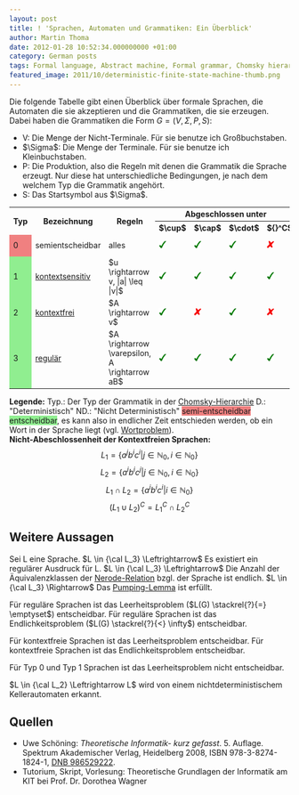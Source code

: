 ```yaml
---
layout: post
title: ! 'Sprachen, Automaten und Grammatiken: Ein Überblick'
author: Martin Thoma
date: 2012-01-28 10:52:34.000000000 +01:00
category: German posts
tags: Formal language, Abstract machine, Formal grammar, Chomsky hierarchy, Theoretical computer science, TGI
featured_image: 2011/10/deterministic-finite-state-machine-thumb.png
---
```

Die folgende Tabelle gibt einen Überblick über formale Sprachen, die Automaten die sie akzeptieren und die Grammatiken, die sie erzeugen. Dabei haben die Grammatiken die Form $G = (V, \Sigma, P, S)$:
<ul>
  <li>V: Die Menge der Nicht-Terminale. Für sie benutze ich Gro&szlig;buchstaben.</li>
  <li>$\Sigma$: Die Menge der Terminale. Für sie benutze ich Kleinbuchstaben.</li>
  <li>P: Die Produktion, also die Regeln mit denen die Grammatik die Sprache erzeugt. Nur diese hat unterschiedliche Bedingungen, je nach dem welchem Typ die Grammatik angeh&ouml;rt.</li>
  <li>S: Das Startsymbol aus $\Sigma$.</li>
</ul>

<table>
<tr>
<th rowspan="2">Typ</td>
<th rowspan="2">Bezeichnung</td>
<th rowspan="2">Regeln</td>
<th colspan="4">Abgeschlossen unter</td>
<th rowspan="2">Modell</td>
</tr>
<tr>
<th>$\cup$</th>
<th>$\cap$</th>
<th>$\cdot$</th>
<th>${}^C$</th>
</tr>
<tr>
<td style="background-color:#F08080;">0</td>
<td>semientscheidbar</td>
<td>alles</td>
<td><img src="../images/2012/01/yes.png" alt="yes" title="yes" width="13" height="13" class="size-full wp-image-12931" /></td>
<td><img src="../images/2012/01/yes.png" alt="yes" title="yes" width="13" height="13" class="size-full wp-image-12931" /></td>
<td><img src="../images/2012/01/yes.png" alt="yes" title="yes" width="13" height="13" class="size-full wp-image-12931" /></td>
<td><img src="../images/2012/01/no.png" alt="no" title="no" width="13" height="13" class="alignnone size-full wp-image-12961" /></td>
<td>D. <a href="http://de.wikipedia.org/wiki/Turingmaschine">Turingmaschine</a>, ND. Turingmaschine</td>
</tr>
<tr>
<td style="background-color:#90EE90;">1</td>
<td><a href="http://de.wikipedia.org/wiki/Kontextsensitive_Grammatik">kontextsensitiv</a></td>
<td>$u \rightarrow v, |a| \leq |v|$</td>
<td><img src="../images/2012/01/yes.png" alt="yes" title="yes" width="13" height="13" class="size-full wp-image-12931" /></td>
<td><img src="../images/2012/01/yes.png" alt="yes" title="yes" width="13" height="13" class="size-full wp-image-12931" /></td>
<td><img src="../images/2012/01/yes.png" alt="yes" title="yes" width="13" height="13" class="size-full wp-image-12931" /></td>
<td><img src="../images/2012/01/yes.png" alt="yes" title="yes" width="13" height="13" class="size-full wp-image-12931" /></td>
<td>(ND.?) L&auml;ngenbeschr&auml;nkter Automat</td>
</tr>
<tr>
<td style="background-color:#90EE90;">2</td>
<td><a href="http://de.wikipedia.org/wiki/Kontextfreie_Grammatik">kontextfrei</a></td>
<td>$A \rightarrow v$</td>
<td><img src="../images/2012/01/yes.png" alt="yes" title="yes" width="13" height="13" class="size-full wp-image-12931" /></td>
<td><img src="../images/2012/01/no.png" alt="no" title="no" width="13" height="13" class="alignnone size-full wp-image-12961" /></td>
<td><img src="../images/2012/01/yes.png" alt="yes" title="yes" width="13" height="13" class="size-full wp-image-12931" /></td>
<td><img src="../images/2012/01/no.png" alt="no" title="no" width="13" height="13" class="alignnone size-full wp-image-12961" /></td>
<td>ND. <a href="http://de.wikipedia.org/wiki/Kellerautomat">Kellerautomat</a></td>
</tr>
<tr>
<td style="background-color:#90EE90;">3</td>
<td><a href="http://de.wikipedia.org/wiki/Regul%C3%A4re_Grammatik">regul&auml;r</a></td>
<td>$A \rightarrow \varepsilon, A \rightarrow aB$</td>
<td><img src="../images/2012/01/yes.png" alt="yes" title="yes" width="13" height="13" class="size-full wp-image-12931" /></td>
<td><img src="../images/2012/01/yes.png" alt="yes" title="yes" width="13" height="13" class="size-full wp-image-12931" /></td>
<td><img src="../images/2012/01/yes.png" alt="yes" title="yes" width="13" height="13" class="size-full wp-image-12931" /></td>
<td><img src="../images/2012/01/yes.png" alt="yes" title="yes" width="13" height="13" class="size-full wp-image-12931" /></td>
<td><a href="http://de.wikipedia.org/wiki/Endlicher_Automat">Endliche Automaten</a> (<a href="http://de.wikipedia.org/wiki/Moore-Automat">Moore</a>, <a href="http://de.wikipedia.org/wiki/Mealy-Automat">Mealy</a>, <a href="http://de.wikipedia.org/wiki/Akzeptor_(Informatik)">Akzeptoren</a>)</td>
</tr>
</table>

<strong>Legende:</strong>
Typ.: Der Typ der Grammatik in der <a href="http://de.wikipedia.org/wiki/Chomsky-Hierarchie">Chomsky-Hierarchie</a>
D.: "Deterministisch"
ND.: "Nicht Deterministisch"
<span style="background-color:#F08080;">semi-entscheidbar</span>
<span style="background-color:#90EE90;">entscheidbar</span>, es kann also in endlicher Zeit entschieden werden, ob ein Wort in der Sprache liegt (vgl. <a href="http://de.wikipedia.org/wiki/Wortproblem">Wortproblem</a>).
<br/>
<strong>Nicht-Abeschlossenheit der Kontextfreien Sprachen:</strong>
<span markdown="0">$$L_1 = \{a^jb^ic^i | j \in \mathbb{N}_0, i \in \mathbb{N}_0\}$$</span>
<span markdown="0">$$L_2 = \{a^ib^ic^j | j \in \mathbb{N}_0, i \in \mathbb{N}_0\}$$</span>
<span markdown="0">$$L_1 \cap L_2 = \{a^ib^ic^i | i \in \mathbb{N}_0\}$$</span>
<span markdown="0">$$(L_1 \cup L_2)^C = L_1^C \cap L_2^C$$</span>

<h2>Weitere Aussagen</h2>
Sei L eine Sprache.
$L \in {\cal L_3} \Leftrightarrow$ Es existiert ein regul&auml;rer Ausdruck für L.
$L \in {\cal L_3} \Leftrightarrow$ Die Anzahl der &Auml;quivalenzklassen der <a href="http://de.wikipedia.org/wiki/Nerode-Relation">Nerode-Relation</a> bzgl. der Sprache ist endlich.
$L \in {\cal L_3} \Rightarrow$ Das <a href="../pumping-lemma/" title="Beweis durch Widerspruch: Eine Sprache ist nicht regul&auml;r (Pumping-Lemma)">Pumping-Lemma</a> ist erfüllt.

Für regul&auml;re Sprachen ist das Leerheitsproblem ($L(G) \stackrel{?}{=} \emptyset$) entscheidbar.
Für regul&auml;re Sprachen ist das Endlichkeitsproblem ($L(G) \stackrel{?}{<} \infty$) entscheidbar.

Für kontextfreie Sprachen ist das Leerheitsproblem entscheidbar.
Für kontextfreie Sprachen ist das Endlichkeitsproblem entscheidbar.

Für Typ 0 und Typ 1 Sprachen ist das Leerheitsproblem nicht entscheidbar.

$L \in {\cal L_2} \Leftrightarrow L$ wird von einem nichtdeterministischem Kellerautomaten erkannt.

<h2>Quellen</h2>
<ul>
    <li>Uwe Sch&ouml;ning: <i>Theoretische Informatik- kurz gefasst</i>. 5.&nbsp;Auflage. Spektrum Akademischer Verlag, Heidelberg <span style="white-space:nowrap;">2008</span>, ISBN 978-3-8274-1824-1, <span class="plainlinks-print"><a rel="nofollow" class="external text" href="http://d-nb.info/986529222">DNB 986529222</a></span>.</li>
    <li>Tutorium, Skript, Vorlesung: Theoretische Grundlagen der Informatik am KIT bei Prof. Dr. Dorothea Wagner</li>
</ul>
